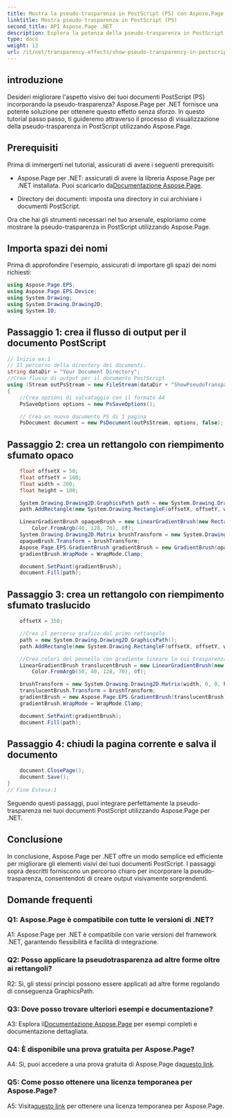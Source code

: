 ```yaml
---
title: Mostra la pseudo-trasparenza in PostScript (PS) con Aspose.Page
linktitle: Mostra pseudo-trasparenza in PostScript (PS)
second_title: API Aspose.Page .NET
description: Esplora la potenza della pseudo-trasparenza in PostScript con Aspose.Page per .NET. Segui la nostra guida passo passo per documenti visivamente sbalorditivi.
type: docs
weight: 13
url: /it/net/transparency-effects/show-pseudo-transparency-in-postscript-ps/
---
```

## introduzione

Desideri migliorare l'aspetto visivo dei tuoi documenti PostScript (PS) incorporando la pseudo-trasparenza? Aspose.Page per .NET fornisce una potente soluzione per ottenere questo effetto senza sforzo. In questo tutorial passo passo, ti guideremo attraverso il processo di visualizzazione della pseudo-trasparenza in PostScript utilizzando Aspose.Page.

## Prerequisiti

Prima di immergerti nel tutorial, assicurati di avere i seguenti prerequisiti:

- Aspose.Page per .NET: assicurati di avere la libreria Aspose.Page per .NET installata. Puoi scaricarlo da[Documentazione Aspose.Page](https://reference.aspose.com/page/net/).

- Directory dei documenti: imposta una directory in cui archiviare i documenti PostScript.

Ora che hai gli strumenti necessari nel tuo arsenale, esploriamo come mostrare la pseudo-trasparenza in PostScript utilizzando Aspose.Page.

## Importa spazi dei nomi

Prima di approfondire l'esempio, assicurati di importare gli spazi dei nomi richiesti:

```csharp
using Aspose.Page.EPS;
using Aspose.Page.EPS.Device;
using System.Drawing;
using System.Drawing.Drawing2D;
using System.IO;
```

## Passaggio 1: crea il flusso di output per il documento PostScript

```csharp
// Inizio ex:1
// Il percorso della directory dei documenti.
string dataDir = "Your Document Directory";
//Crea flusso di output per il documento PostScript
using (Stream outPsStream = new FileStream(dataDir + "ShowPseudoTransparency_outPS.ps", FileMode.Create))
{
	//Crea opzioni di salvataggio con il formato A4
	PsSaveOptions options = new PsSaveOptions();

	// Crea un nuovo documento PS di 1 pagina
	PsDocument document = new PsDocument(outPsStream, options, false);
```

## Passaggio 2: crea un rettangolo con riempimento sfumato opaco

```csharp
	float offsetX = 50;
	float offsetY = 100;
	float width = 200;
	float height = 100;

	System.Drawing.Drawing2D.GraphicsPath path = new System.Drawing.Drawing2D.GraphicsPath();
	path.AddRectangle(new System.Drawing.RectangleF(offsetX, offsetY, width, height));

	LinearGradientBrush opaqueBrush = new LinearGradientBrush(new RectangleF(0, 0, 200, 100), Color.FromArgb(0, 0, 0),
		Color.FromArgb(40, 128, 70), 0f);
	System.Drawing.Drawing2D.Matrix brushTransform = new System.Drawing.Drawing2D.Matrix(width, 0, 0, height, offsetX, offsetY);
	opaqueBrush.Transform = brushTransform;
	Aspose.Page.EPS.GradientBrush gradientBrush = new GradientBrush(opaqueBrush);
	gradientBrush.WrapMode = WrapMode.Clamp;

	document.SetPaint(gradientBrush);
	document.Fill(path);
```

## Passaggio 3: crea un rettangolo con riempimento sfumato traslucido

```csharp
	offsetX = 350;

	//Crea il percorso grafico dal primo rettangolo
	path = new System.Drawing.Drawing2D.GraphicsPath();
	path.AddRectangle(new System.Drawing.RectangleF(offsetX, offsetY, width, height));

	//Crea colori del pennello con gradiente lineare la cui trasparenza non è 255, ma 150 e 50. Quindi sono traslucidi.
	LinearGradientBrush translucentBrush = new LinearGradientBrush(new RectangleF(0, 0, width, height), Color.FromArgb(150, 0, 0, 0),
		Color.FromArgb(50, 40, 128, 70), 0f);

	brushTransform = new System.Drawing.Drawing2D.Matrix(width, 0, 0, height, offsetX, offsetY);
	translucentBrush.Transform = brushTransform;
	gradientBrush = new Aspose.Page.EPS.GradientBrush(translucentBrush);
	gradientBrush.WrapMode = WrapMode.Clamp;

	document.SetPaint(gradientBrush);
	document.Fill(path);
```

## Passaggio 4: chiudi la pagina corrente e salva il documento

```csharp
	document.ClosePage();
	document.Save();
}
// Fine Estesa:1
```

Seguendo questi passaggi, puoi integrare perfettamente la pseudo-trasparenza nei tuoi documenti PostScript utilizzando Aspose.Page per .NET.

## Conclusione

In conclusione, Aspose.Page per .NET offre un modo semplice ed efficiente per migliorare gli elementi visivi dei tuoi documenti PostScript. I passaggi sopra descritti forniscono un percorso chiaro per incorporare la pseudo-trasparenza, consentendoti di creare output visivamente sorprendenti.

## Domande frequenti

### Q1: Aspose.Page è compatibile con tutte le versioni di .NET?

A1: Aspose.Page per .NET è compatibile con varie versioni del framework .NET, garantendo flessibilità e facilità di integrazione.

### Q2: Posso applicare la pseudotrasparenza ad altre forme oltre ai rettangoli?

R2: Sì, gli stessi principi possono essere applicati ad altre forme regolando di conseguenza GraphicsPath.

### Q3: Dove posso trovare ulteriori esempi e documentazione?

 A3: Esplora il[Documentazione Aspose.Page](https://reference.aspose.com/page/net/) per esempi completi e documentazione dettagliata.

### Q4: È disponibile una prova gratuita per Aspose.Page?

 A4: Sì, puoi accedere a una prova gratuita di Aspose.Page da[questo link](https://releases.aspose.com/).

### Q5: Come posso ottenere una licenza temporanea per Aspose.Page?

 A5: Visita[questo link](https://purchase.aspose.com/temporary-license/) per ottenere una licenza temporanea per Aspose.Page.